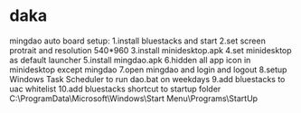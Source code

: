 # daka
mingdao auto board
setup:
1.install bluestacks and start
2.set screen protrait and resolution 540*960
3.install minidesktop.apk
4.set minidesktop as default launcher
5.install mingdao.apk
6.hidden all app icon in minidesktop except mingdao
7.open mingdao and login and logout
8.setup Windows Task Scheduler to run dao.bat on weekdays
9.add bluestacks to uac whitelist
10.add bluestacks shortcut to startup folder C:\ProgramData\Microsoft\Windows\Start Menu\Programs\StartUp
